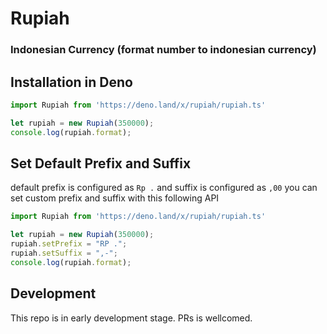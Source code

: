 # Rupiah
### Indonesian Currency (format number to indonesian currency)

## **Installation in Deno**
```ts
import Rupiah from 'https://deno.land/x/rupiah/rupiah.ts'

let rupiah = new Rupiah(350000);
console.log(rupiah.format);
```

## **Set Default Prefix and Suffix**
default prefix is configured as ```Rp .``` and suffix is configured as ```,00``` you can set custom prefix and suffix with this following API

```ts
import Rupiah from 'https://deno.land/x/rupiah/rupiah.ts'

let rupiah = new Rupiah(350000);
rupiah.setPrefix = "RP .";
rupiah.setSuffix = ",-";
console.log(rupiah.format);
```

## **Development**
This repo is in early development stage. PRs is wellcomed.
